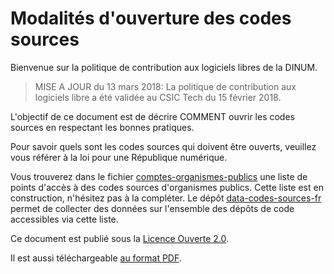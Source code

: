 # Modalités d'ouverture des codes sources

Bienvenue sur la politique de contribution aux logiciels libres de la DINUM.

> MISE A JOUR du 13 mars 2018: La politique de contribution aux logiciels libre a été validée au CSIC Tech du 15 février 2018.

L'objectif de ce document est de décrire COMMENT ouvrir les codes sources en respectant les bonnes pratiques.

Pour savoir quels sont les codes sources qui doivent être ouverts, veuillez vous référer à la loi pour une République numérique.

Vous trouverez dans le fichier [comptes-organismes-publics](comptes-organismes-publics) une liste de points d'accès à des codes sources d'organismes publics. Cette liste est en construction, n'hésitez pas à la compléter. Le dépôt [data-codes-sources-fr](https://github.com/etalab/data-codes-sources-fr) permet de collecter des données sur l'ensemble des dépôts de code accessibles via cette liste.

Ce document est publié sous la [Licence Ouverte 2.0][LO link].

Il est aussi téléchargeable [au format PDF](docs/pocos-dinsic-stable.pdf).

[LO link]: https://github.com/DISIC/politique-de-contribution-open-source/raw/master/LICENSE.pdf
